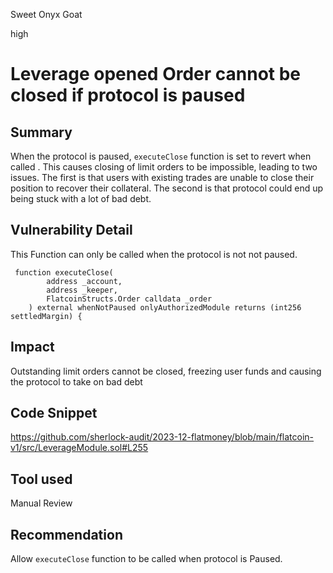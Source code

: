 Sweet Onyx Goat

high

# Leverage opened Order cannot be closed if  protocol is paused

## Summary
When the protocol is paused, `executeClose` function is set to revert when called . This causes closing of limit orders to be impossible, leading to two issues. The first is that users with existing trades are unable to close their position to recover their collateral. The second is that protocol could end up being stuck with a lot of bad debt.

## Vulnerability Detail
This Function can only be called when the protocol is not not paused.

```solidity
 function executeClose(
        address _account,
        address _keeper,
        FlatcoinStructs.Order calldata _order
    ) external whenNotPaused onlyAuthorizedModule returns (int256 settledMargin) {
```
## Impact
Outstanding limit orders cannot be closed, freezing user funds and causing the protocol to take on bad debt

## Code Snippet
https://github.com/sherlock-audit/2023-12-flatmoney/blob/main/flatcoin-v1/src/LeverageModule.sol#L255

## Tool used

Manual Review

## Recommendation

Allow `executeClose` function to be called when protocol is Paused.
